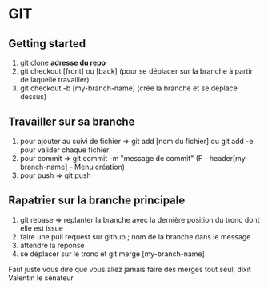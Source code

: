 # GIT

## Getting started
1. git clone [**adresse du repo**][1]
2. git checkout [front] ou [back] (pour se déplacer sur la branche à partir de laquelle travailler)
3. git checkout -b [my-branch-name] (crée la branche et se déplace dessus)

## Travailler sur sa branche
1. pour ajouter au suivi de fichier => git add [nom du fichier] ou git add -e pour valider chaque fichier
2. pour commit => git commit -m "message de commit" (F - header[my-branch-name] - Menu création)
3. pour push => git push 

## Rapatrier sur la branche principale
1. git rebase => replanter la branche avec la dernière position du tronc dont elle est issue
1. faire une pull request sur github ; nom de la branche dans le message
2. attendre la réponse
3. se déplacer sur le tronc et git merge [my-branch-name]

Faut juste vous dire que vous allez jamais faire des merges tout seul, dixit Valentin le sénateur










[1]: github.com
